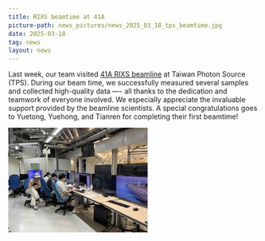 ```yaml
---
title: RIXS beamtime at 41A
picture-path: news_pictures/news_2025_03_18_tps_beamtime.jpg
date: 2025-03-18
tag: news
layout: news
---
```


Last week, our team visited <a href="https://tpsbl.nsrrc.org.tw/bd_page.aspx?lang=en&pid=1051&port=41A">41A RIXS beamline</a> at Taiwan Photon Source (TPS). During our beam time, we successfully measured several samples and collected high-quality data —- all thanks to the dedication and teamwork of everyone involved. We especially appreciate the invaluable support provided by the beamline scientists. A special congratulations goes to Yuetong, Yuehong, and Tianren for completing their first beamtime!<br>

<img src="/assets/news_pictures/news_2025_03_18_tps_beamtime_2.jpg" style="max-width:20em;">